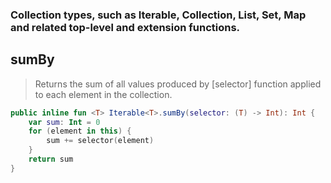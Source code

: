 ### Collection types, such as Iterable, Collection, List, Set, Map and related top-level and extension functions.
## sumBy
> Returns the sum of all values produced by [selector] function applied to each element in the collection.
```kotlin
public inline fun <T> Iterable<T>.sumBy(selector: (T) -> Int): Int {
    var sum: Int = 0
    for (element in this) {
        sum += selector(element)
    }
    return sum
}
```
